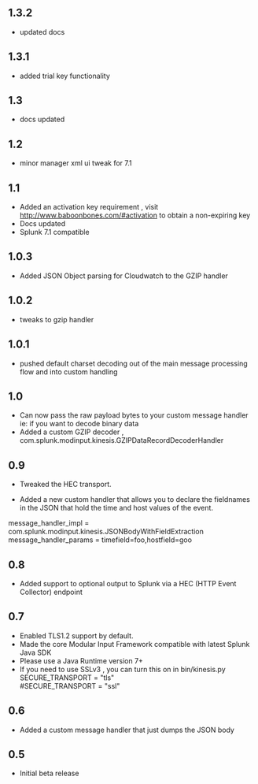 1.3.2
-----
* updated docs

1.3.1
-----
* added trial key functionality

1.3
-----
* docs updated

1.2
-----
* minor manager xml ui tweak for 7.1

1.1
-----
* Added an activation key requirement , visit http://www.baboonbones.com/#activation  to obtain a non-expiring key
* Docs updated
* Splunk 7.1 compatible

1.0.3
-----

* Added JSON Object parsing for Cloudwatch to the GZIP handler

1.0.2
-----
* tweaks to gzip handler


1.0.1
-----
* pushed default charset decoding out of the main message processing flow and into custom handling

1.0
---
* Can now pass the raw payload bytes to your custom message handler ie: if you want to decode binary data
* Added a custom GZIP decoder , com.splunk.modinput.kinesis.GZIPDataRecordDecoderHandler

0.9
---
* Tweaked the HEC transport.

* Added a new custom handler that allows you to declare the fieldnames in the JSON that hold the time and host values of the event.  
  
message_handler_impl = com.splunk.modinput.kinesis.JSONBodyWithFieldExtraction  
message_handler_params = timefield=foo,hostfield=goo  


0.8
---
* Added support to optional output to Splunk via a HEC (HTTP Event Collector) endpoint

0.7
----
* Enabled TLS1.2 support by default.
* Made the  core Modular Input Framework compatible with latest Splunk Java SDK
* Please use a Java Runtime version 7+
* If you need to use SSLv3 , you can turn this on in bin/kinesis.py  
SECURE_TRANSPORT = "tls"  
#SECURE_TRANSPORT = "ssl"  

0.6
-----
* Added a custom message handler that just dumps the JSON body

0.5
-----
* Initial beta release
